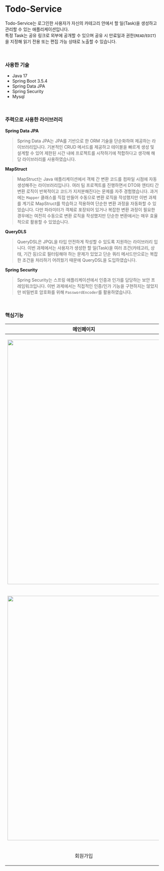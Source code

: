 # Todo-Service
Todo-Service는 로그인한 사용자가 자신의 카테고리 안에서 할 일(Task)을 생성하고 관리할 수 있는 애플리케이션입니다.  
특정 Task는 공유 링크로 외부에 공개할 수 있으며 공유 시 만료일과 권한(`READ`/`EDIT`) 을 지정해 읽기 전용 또는 편집 가능 상태로 노출할 수 있습니다.

<br>

### 사용한 기술
- Java 17
- Spring Boot 3.5.4
- Spring Data JPA
- Spring Security
- Mysql

<br>

### 주력으로 사용한 라이브러리
**Spring Data JPA**
> Spring Data JPA는 JPA를 기반으로 한 ORM 기술을 단순화하여 제공하는 라이브러리입니다. 기본적인 CRUD 메서드를 제공하고 테이블을 빠르게 생성 및 설계할 수 있어 제한된 시간 내에 프로젝트를 시작하기에 적합하다고 생각해 해당 라이브러리를 사용하였습니다.

**MapStruct**
> MapStruct는 Java 애플리케이션에서 객체 간 변환 코드를 컴파일 시점에 자동 생성해주는 라이브러리입니다. 여러 팀 프로젝트를 진행하면서 DTO와 엔티티 간 변환 로직이 반복적이고 코드가 지저분해진다는 문제를 자주 경험했습니다. 과거에는 `Mapper` 클래스를 직접 만들어 수동으로 변환 로직을 작성했지만 이번 과제를 계기로 MapStruct를 학습하고 적용하여 단순한 변환 과정을 자동화할 수 있었습니다. 다만 파라미터가 객체로 포장되어 있거나 복잡한 변환 과정이 필요한 경우에는 여전히 수동으로 변환 로직을 작성했지만 단순한 변환에서는 매우 효율적으로 활용할 수 있었습니다.

**QueryDLS**
> QueryDSL은 JPQL을 타입 안전하게 작성할 수 있도록 지원하는 라이브러리 입니다. 이번 과제에서는 사용자가 생성한 할 일(Task)을 여러 조건(카테고리, 상태, 기간 등)으로 필터링해야 하는 문제가 있었고 단순 쿼리 메서드만으로는 복잡한 조건을 처리하기 어려웠기 때문에 QueryDSL을 도입하였습니다.


**Spring Security**
> Spring Security는 스프링 애플리케이션에서 인증과 인가를 담당하는 보안 프레임워크입니다. 이번 과제에서는 직접적인 인증/인가 기능을 구현하지는 않았지만 비밀번호 암호화를 위해 `PasswordEncoder`를 활용하였습니다.


<br>

### 핵심기능

| 메인페이지 | 할일 등록 |
| ---------- | --------- |
| <p align="center"><img width="500" height="800" src="https://github.com/user-attachments/assets/9e7af774-0988-42e4-a47a-80140222dbfd" /></p> | <p align="center"><img width="500" height="800" src="https://github.com/user-attachments/assets/f04efb07-d5fd-4b61-b419-defeb4bfc3eb" /></p> |
| <p align="center"><img width="500" height="800" src="https://github.com/user-attachments/assets/f98f057f-1693-423f-813f-2257c48042d2" /></p> | <p align="center"><img width="500" height="800" src="https://github.com/user-attachments/assets/6334f764-6d3b-42bf-9cc2-fb3fd592b4552" /></p> |
| <p align="center">회원가입</p> | <p align="center">로그인</p> |



